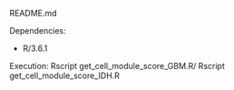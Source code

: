 README.md

Dependencies:
- R/3.6.1

Execution:
Rscript get_cell_module_score_GBM.R/
Rscript get_cell_module_score_IDH.R
